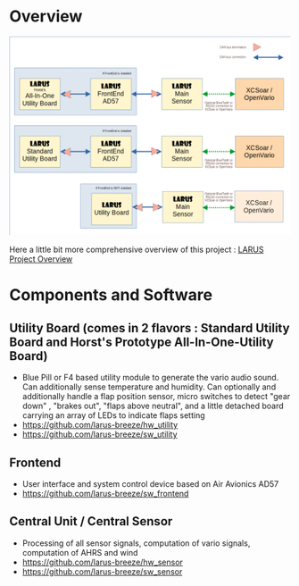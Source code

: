 # Overview

![Systemoverview](documentation/Configurations.png)


Here a little bit more comprehensive overview of this project : <a href="https://github.com/larus-breeze/documentation_and_utilities/blob/master/documentation/Manuals/LARUS_Overview.pdf" title="LARUS Overview ">LARUS Project Overview</a>



# Components and Software
## Utility Board (comes in 2 flavors : Standard Utility Board and Horst's Prototype All-In-One-Utility Board)    
- Blue Pill or F4 based utility module to generate the vario audio sound. Can additionally sense temperature and humidity. Can optionally and additionally handle a flap position sensor, micro switches to detect "gear down" , "brakes out", "flaps above neutral", and a little detached board carrying an array of LEDs to indicate flaps setting  
- https://github.com/larus-breeze/hw_utility
- https://github.com/larus-breeze/sw_utility

## Frontend 
- User interface and system control device based on Air Avionics AD57
- https://github.com/larus-breeze/sw_frontend

## Central Unit  / Central Sensor
- Processing of all sensor signals, computation of vario signals, computation of AHRS and wind
- https://github.com/larus-breeze/hw_sensor
- https://github.com/larus-breeze/sw_sensor

